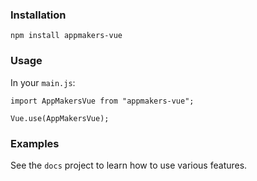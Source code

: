 ### Installation

    npm install appmakers-vue

### Usage

In your `main.js`:

    import AppMakersVue from "appmakers-vue";
    
    Vue.use(AppMakersVue);

### Examples

See the `docs` project to learn how to use various features.
